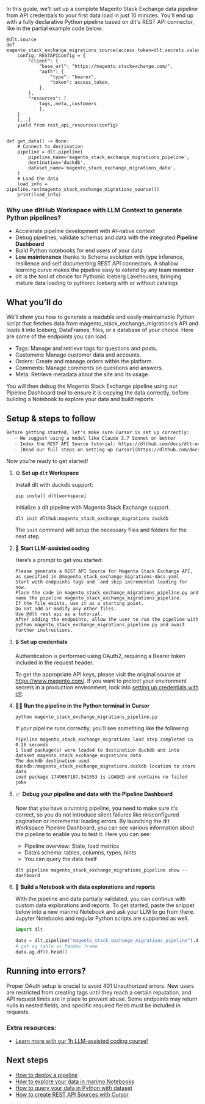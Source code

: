 In this guide, we'll set up a complete Magento Stack Exchange data pipeline from API credentials to your first data load in just 10 minutes. You'll end up with a fully declarative Python pipeline based on dlt's REST API connector, like in the partial example code below:

```python-outcome
@dlt.source
def magento_stack_exchange_migrations_source(access_token=dlt.secrets.value):
    config: RESTAPIConfig = {
        "client": {
            "base_url": "https://magento.stackexchange.com/",
            "auth": {
                "type": "bearer",
                "token": access_token,
            },
        },
        "resources": [
            tags,,meta,,customers
            ],
    }
    [...]
    yield from rest_api_resources(config)


def get_data() -> None:
    # Connect to destination
    pipeline = dlt.pipeline(
        pipeline_name='magento_stack_exchange_migrations_pipeline',
        destination='duckdb',
        dataset_name='magento_stack_exchange_migrations_data', 
    )
    # Load the data
    load_info = pipeline.run(magento_stack_exchange_migrations_source())
    print(load_info) 
```

### Why use dltHub Workspace with LLM Context to generate Python pipelines?

- Accelerate pipeline development with AI-native context
- Debug pipelines, validate schemas and data with the integrated **Pipeline Dashboard**
- Build Python notebooks for end users of your data
- **Low maintenance** thanks to Schema evolution with type inference, resilience and self documenting REST API connectors. A shallow learning curve makes the pipeline easy to extend by any team member
- dlt is the tool of choice for Pythonic Iceberg Lakehouses, bringing mature data loading to pythonic Iceberg with or without catalogs

## What you’ll do

We’ll show you how to generate a readable and easily maintainable Python script that fetches data from magento_stack_exchange_migrations’s API and loads it into Iceberg, DataFrames, files, or a database of your choice. Here are some of the endpoints you can load:

- Tags: Manage and retrieve tags for questions and posts.
- Customers: Manage customer data and accounts.
- Orders: Create and manage orders within the platform.
- Comments: Manage comments on questions and answers.
- Meta: Retrieve metadata about the site and its usage.

You will then debug the Magento Stack Exchange pipeline using our Pipeline Dashboard tool to ensure it is copying the data correctly, before building a Notebook to explore your data and build reports.

## Setup & steps to follow

```default
Before getting started, let's make sure Cursor is set up correctly:
   - We suggest using a model like Claude 3.7 Sonnet or better
   - Index the REST API Source tutorial: https://dlthub.com/docs/dlt-ecosystem/verified-sources/rest_api/ and add it to context as **@dlt rest api**
   - [Read our full steps on setting up Cursor](https://dlthub.com/docs/dlt-ecosystem/llm-tooling/cursor-restapi#23-configuring-cursor-with-documentation)
```

Now you're ready to get started!

1. ⚙️ **Set up `dlt` Workspace**
    
    Install dlt with duckdb support:
    ```shell
    pip install dlt[workspace]
    ```

    Initialize a dlt pipeline with Magento Stack Exchange support.
    ```shell
    dlt init dlthub:magento_stack_exchange_migrations duckdb
    ```

    The `init` command will setup the necessary files and folders for the next step.
    
2. 🤠 **Start LLM-assisted coding**
    
    Here’s a prompt to get you started:
    
    ```prompt
    Please generate a REST API Source for Magento Stack Exchange API, as specified in @magento_stack_exchange_migrations-docs.yaml 
    Start with endpoints tags and  and skip incremental loading for now. 
    Place the code in magento_stack_exchange_migrations_pipeline.py and name the pipeline magento_stack_exchange_migrations_pipeline. 
    If the file exists, use it as a starting point. 
    Do not add or modify any other files. 
    Use @dlt rest api as a tutorial. 
    After adding the endpoints, allow the user to run the pipeline with python magento_stack_exchange_migrations_pipeline.py and await further instructions.
    ```

    
3. 🔒 **Set up credentials** 
    
    Authentication is performed using OAuth2, requiring a Bearer token included in the request header.
    
    To get the appropriate API keys, please visit the original source at https://www.magento.com/.
    If you want to protect your environment secrets in a production environment, look into [setting up credentials with dlt](https://dlthub.com/docs/walkthroughs/add_credentials).
    
4. 🏃‍♀️ **Run the pipeline in the Python terminal in Cursor**
    
    ```shell
    python magento_stack_exchange_migrations_pipeline.py
    ```
    
    If your pipeline runs correctly, you’ll see something like the following:
    
    ```shell
    Pipeline magento_stack_exchange_migrations load step completed in 0.26 seconds
    1 load package(s) were loaded to destination duckdb and into dataset magento_stack_exchange_migrations_data
    The duckdb destination used duckdb:/magento_stack_exchange_migrations.duckdb location to store data
    Load package 1749667187.541553 is LOADED and contains no failed jobs
    ```
    
5. 📈 **Debug your pipeline and data with the Pipeline Dashboard**

    Now that you have a running pipeline, you need to make sure it’s correct, so you do not introduce silent failures like misconfigured pagination or incremental loading errors. By launching the dlt Workspace Pipeline Dashboard, you can see various information about the pipeline to enable you to test it. Here you can see:
    - Pipeline overview: State, load metrics
    - Data’s schema: tables, columns, types, hints
    - You can query the data itself
    
    ```shell
    dlt pipeline magento_stack_exchange_migrations_pipeline show --dashboard
    ```
    
6. 🐍 **Build a Notebook with data explorations and reports**

    With the pipeline and data partially validated, you can continue with custom data explorations and reports. To get started, paste the snippet below into a new marimo Notebook and ask your LLM to go from there. Jupyter Notebooks and regular Python scripts are supported as well.

    
    ```python
    import dlt

   data = dlt.pipeline("magento_stack_exchange_migrations_pipeline").dataset()
   # get ag table as Pandas frame
   data.ag.df().head()
    ```

## Running into errors?

Proper OAuth setup is crucial to avoid 401 Unauthorized errors. New users are restricted from creating tags until they reach a certain reputation, and API request limits are in place to prevent abuse. Some endpoints may return nulls in nested fields, and specific required fields must be included in requests.

### Extra resources:

- [Learn more with our 1h LLM-assisted coding course!](https://www.youtube.com/watch?v=GGid70rnJuM)

## Next steps

- [How to deploy a pipeline](https://dlthub.com/docs/walkthroughs/deploy-a-pipeline)
- [How to explore your data in marimo Notebooks](https://dlthub.com/docs/general-usage/dataset-access/marimo)
- [How to query your data in Python with dataset](https://dlthub.com/docs/general-usage/dataset-access/dataset)
- [How to create REST API Sources with Cursor](https://dlthub.com/docs/dlt-ecosystem/llm-tooling/cursor-restapi)